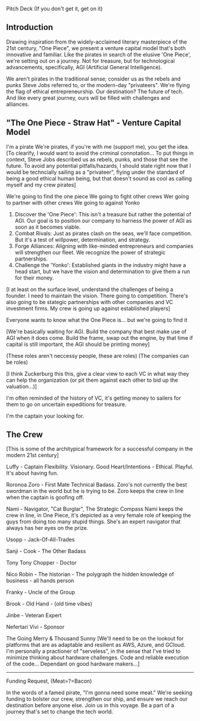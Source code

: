 Pitch Deck (If you don't get it, get on it)

## Introduction

Drawing inspiration from the widely-acclaimed literary masterpiece of the 21st century, "One Piece", we present a venture capital model that's both innovative and familiar. Like the pirates in search of the elusive 'One Piece', we're setting out on a journey. Not for treasure, but for technological advancements, specifically, AGI (Artificial General Intelligence).

We aren't pirates in the traditional sense; consider us as the rebels and punks Steve Jobs referred to, or the modern-day "privateers". We're flying the flag of ethical entrepreneurship. Our destination? The future of tech. And like every great journey, ours will be filled with challenges and alliances.

## "The One Piece - Straw Hat" - Venture Capital Model

I'm a pirate
We're pirates, if you're with me (support me), you get the idea.
[To clearify, I would want to avoid the criminal connotation... To put things in context, Steve Jobs described us as rebels, punks, and those that see the future. To avoid any potential pitfalls/hazards, I should state right now that I would be techncially sailing as a "privateer", flying under the standard of being a good ethical human being, but that doesn't sound as cool as calling myself and my crew pirates]

We're going to find the one piece
We going to fight other crews
Wer going to partner with other crews
We going to against Yonko

1) Discover the 'One Piece': This isn't a treasure but rather the potential of AGI. Our goal is to position our company to harness the power of AGI as soon as it becomes viable.
2) Combat Rivals: Just as pirates clash on the seas, we'll face competition. But it's a test of willpower, determination, and strategy.
3) Forge Alliances: Aligning with like-minded entrepreneurs and companies will strengthen our fleet. We recognize the power of strategic partnerships.
4) Challenge the 'Yonko': Established giants in the industry might have a head start, but we have the vision and determination to give them a run for their money.

[I at least on the surface level, understand the challenges of being a founder. I need to maintain the vision. There going to competition. There's also going to be stategic partnerships with other companies and VC investment firms. My crew is going up against established players]

Everyone wants to know what the One Piece is... but we're going to find it

[We're basically waiting for AGI. Build the company that best make use of AGI when it does come. Build the frame, swap out the engine, by that time if capital is still important, the AGI should be printing money]

(These roles aren't neccessy people, these are roles)
(The companies can be roles)

[I think Zuckerburg this this, give a clear view to each VC in what way they can help the organization (or pit them against each other to bid up the valuation...)]

I'm often reminded of the history of VC, it's getting money to sailers for them to go on uncertain expeditions for treasure.

I'm the captain your looking for.

## The Crew
[This is some of the architypical framework for a successful company in the modern 21st century]

Luffy - Captain
Flexibility. Visionary. Good Heart/Intentions - Ethical. Playful. It's about having fun.
	
Roronoa Zoro - First Mate
Technical Badass. Zoro's not currently the best swordman in the world but he is trying to be. Zoro keeps the crew in line when the captain is goofing off.

Nami - Navigator, "Cat Burglar", The Strategic Compass
Nami keeps the crew in line, in One Piece, it's depicted as a very female role of keeping the guys from doing too many stupid things. She's an expert navigator that always has her eyes on the prize.

Usopp - Jack-Of-All-Trades

Sanji - Cook - The Other Badass

Tony Tony Chopper - Doctor

Nico Robin - The historian - The polygraph the hidden knowledge of business - all hands person

Franky - Uncle of the Group

Brook - Old Hand - (old time vibes)

Jinbe - Veteran Expert

Nefertari Vivi - Sponsor

The Going Merry & Thousand Sunny
[We'll need to be on the lookout for platforms that are as adaptable and resilient as AWS, Azure, and GCloud. I'm personally a practioner of "serveless", in the sense that I've tried to minimize thinking about hardware challenges. Code and reliable execution of the code... Dependant on good hardware makers...]

---

Funding Request, (Meat=?=Bacon)

In the words of a famed pirate, "I'm gonna need some meat." We're seeking funding to bolster our crew, strengthen our ship, and ensure we reach our destination before anyone else. Join us in this voyage. Be a part of a journey that's set to change the tech world.